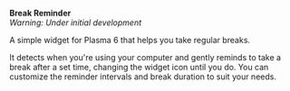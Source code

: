 **Break Reminder**  
_Warning: Under initial development_

A simple widget for Plasma 6 that helps you take regular breaks. 

It detects when you're using your computer and gently reminds to take a break after a set time, changing the widget icon until you do. You can customize the reminder intervals and break duration to suit your needs.

